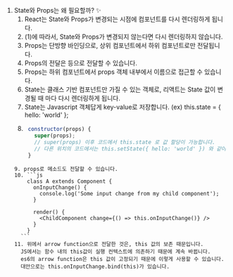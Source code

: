 1. State와 Props는 왜 필요할까? :sparkles:
    1. React는 State와 Props가 변경되는 시점에 컴포넌트를 다시 렌더링하게 됩니다.
    2. (1)에 따라서, State와 Props가 변경되지 않는다면 다시 렌더링하지 않습니다.
    3. Props는 단방향 바인딩으로, 상위 컴포넌트에서 하위 컴포넌트로만 전달됩니다.
    4. Props의 전달은 <ChildLayout name={name} /> 등으로 전달할 수 있습니다.
    5. Props는 하위 컴포넌트에서 props 객체 내부에서 이름으로 접근할 수 있습니다.
    6. State는 클래스 기반 컴포넌트만 가질 수 있는 객체로, 리액트는 State 값이 변경될 때 마다
       다시 렌더링하게 됩니다.
    7. State는 Javascript 객체답게 key-value로 저장합니다. (ex) this.state = { hello: 'world' };
    8. ```js
        constructor(props) {
          super(props);
          // super(props) 이후 코드에서 this.state 로 값 할당이 가능합니다.
          // 다른 위치의 코드에서는 this.setState({ hello: 'world' }) 와 같이 사용해야 합니다.
        }
      ```
    9. props로 메소드도 전달할 수 있습니다.
    10. ```js
          class A extends Component {
            onInputChange() {
              console.log('Some input change from my child component');
            }

            render() {
              <ChildComponent change={() => this.onInputChange()} />
            }
          }
        ```
    11. 위에서 arrow function으로 전달한 것은, this 값의 보존 때문입니다.
        JS에서는 함수 내의 this값이 실행 컨텍스트에 의존하기 때문에 계속 바뀝니다.
        es6의 arrow function은 this 값이 고정되기 때문에 이렇게 사용할 수 있습니다.
        대안으로는 this.onInputChange.bind(this)가 있습니다.
